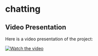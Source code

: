 # chatting

## Video Presentation
Here is a video presentation of the project:

[![Watch the video](https://github.com/achiyat/chatting/raw/master/chat/img/thumbnail.png)](https://github.com/achiyat/chatting/raw/master/chat/img/presentation.mp4)
